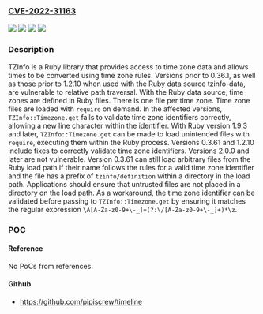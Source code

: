 ### [CVE-2022-31163](https://cve.mitre.org/cgi-bin/cvename.cgi?name=CVE-2022-31163)
![](https://img.shields.io/static/v1?label=Product&message=tzinfo&color=blue)
![](https://img.shields.io/static/v1?label=Version&message=n%2Fa&color=blue)
![](https://img.shields.io/static/v1?label=Vulnerability&message=CWE-22%3A%20Improper%20Limitation%20of%20a%20Pathname%20to%20a%20Restricted%20Directory%20('Path%20Traversal')&color=brighgreen)
![](https://img.shields.io/static/v1?label=Vulnerability&message=CWE-23%3A%20Relative%20Path%20Traversal&color=brighgreen)

### Description

TZInfo is a Ruby library that provides access to time zone data and allows times to be converted using time zone rules. Versions prior to 0.36.1, as well as those prior to 1.2.10 when used with the Ruby data source tzinfo-data, are vulnerable to relative path traversal. With the Ruby data source, time zones are defined in Ruby files. There is one file per time zone. Time zone files are loaded with `require` on demand. In the affected versions, `TZInfo::Timezone.get` fails to validate time zone identifiers correctly, allowing a new line character within the identifier. With Ruby version 1.9.3 and later, `TZInfo::Timezone.get` can be made to load unintended files with `require`, executing them within the Ruby process. Versions 0.3.61 and 1.2.10 include fixes to correctly validate time zone identifiers. Versions 2.0.0 and later are not vulnerable. Version 0.3.61 can still load arbitrary files from the Ruby load path if their name follows the rules for a valid time zone identifier and the file has a prefix of `tzinfo/definition` within a directory in the load path. Applications should ensure that untrusted files are not placed in a directory on the load path. As a workaround, the time zone identifier can be validated before passing to `TZInfo::Timezone.get` by ensuring it matches the regular expression `\A[A-Za-z0-9+\-_]+(?:\/[A-Za-z0-9+\-_]+)*\z`.

### POC

#### Reference
No PoCs from references.

#### Github
- https://github.com/pipiscrew/timeline

